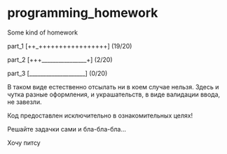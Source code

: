 # programming_homework
Some kind of homework

part_1
[++_+++++++++++++++++] (19/20)

part_2
[+++________________+] (2/20)

part_3
[____________________] (0/20)

В таком виде естественно отсылать ни в коем случае нельзя. Здесь и чутка разные оформления, и украшательств, в виде валидации ввода, не завезли.

Код предоставлен исключительно в ознакомительных целях!

Решайте задачки сами и бла-бла-бла...

Хочу питсу

